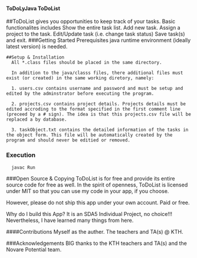 #### ToDoLyJava ToDoList
##ToDoList gives you opportunities to keep track of your tasks. Basic functionalites includes
Show the entire task list.
Add new task.
Assign a project to the task.
Edit/Update task (i.e. change task status)
Save task(s) and exit.
###Getting Started
    Prerequisites
      java runtime environment (ideally latest version) is needed.

    ##Setup & Installation
      All *.class files should be placed in the same directory.

      In addition to the java/classs files, there additional files must exist (or created) in the same working diretory, namely:

      1. users.csv contains username and password and must be setup and edited by the adminstrator before executing the program.

      2. projects.csv contains project details. Projects details must be edited accroding to the format specified in the first comment line (preceed by a # sign). The idea is that this projects.csv file will be replaced a by database.

      3. taskObject.txt contains the detailed information of the tasks in the object form. This file will be automatically created by the program and should never be editied or removed.

   ### Execution
      javac Run

###Open Source & Copying
ToDoList is for free and provide its entire source code for free as well. In the spirit of openness, ToDoList is licensed under MIT so that you can use my code in your app, if you choose.

However, please do not ship this app under your own account. Paid or free.

Why do I build this App?
It is an SDA5 Individual Project, no choice!!! Nevertheless, I have learned many things from here.

####Contributions
Myself as the auther. The teachers and TA(s) @ KTH.

###Acknowledgements
BIG thanks to the KTH teachers and TA(s) and the Novare Potential team.
